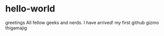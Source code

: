 # hello-world
greetings All fellow geeks and nerds. I have arrived!
my first github gizmo thigamajig
